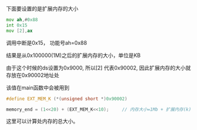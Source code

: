 

下面要设置的是扩展内存的大小
```asm
mov	ah,#0x88
int	0x15
mov	[2],ax
```
调用中断是0x15， 功能号ah=0x88

结果是从0x100000(1M)之后的扩展内存的大小，单位是KB

由于这个时候的ds设置为0x9000, 所以[2] 代表0x90002, 因此扩展内存的大小就存放在0x90002地址处

该值在main函数中会被用到

```c
#define EXT_MEM_K (*(unsigned short *)0x90002)

memory_end = (1<<20) + (EXT_MEM_K<<10);     // 内存大小=1Mb + 扩展内存(k)* 1kb（1024 byte)
```

这里可以计算处内存的总大小。
